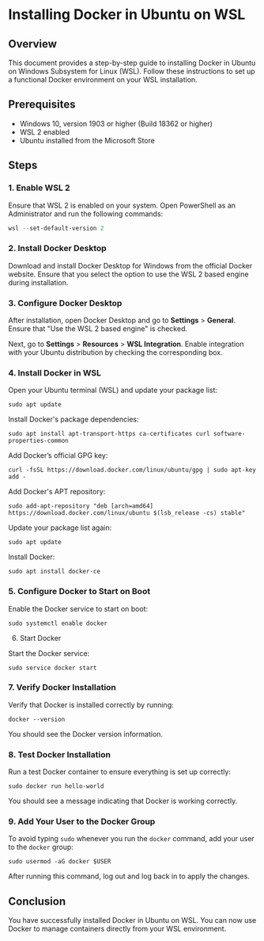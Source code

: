 # Installing Docker in Ubuntu on WSL

## Overview

This document provides a step-by-step guide to installing Docker in Ubuntu on Windows Subsystem for Linux (WSL). Follow these instructions to set up a functional Docker environment on your WSL installation.

## Prerequisites

- Windows 10, version 1903 or higher (Build 18362 or higher)
- WSL 2 enabled
- Ubuntu installed from the Microsoft Store

## Steps

### 1. Enable WSL 2

Ensure that WSL 2 is enabled on your system. Open PowerShell as an Administrator and run the following commands:

```powershell
wsl --set-default-version 2
```

### 2. Install Docker Desktop

Download and install Docker Desktop for Windows from the official Docker website. Ensure that you select the option to use the WSL 2 based engine during installation.

### 3. Configure Docker Desktop

After installation, open Docker Desktop and go to **Settings** > **General**. Ensure that "Use the WSL 2 based engine" is checked.

Next, go to **Settings** > **Resources** > **WSL Integration**. Enable integration with your Ubuntu distribution by checking the corresponding box.

### 4. Install Docker in WSL

Open your Ubuntu terminal (WSL) and update your package list:
```
sudo apt update
```

Install Docker's package dependencies:
```
sudo apt install apt-transport-https ca-certificates curl software-properties-common
```

Add Docker’s official GPG key:
```
curl -fsSL https://download.docker.com/linux/ubuntu/gpg | sudo apt-key add -
```
Add Docker's APT repository:
```
sudo add-apt-repository "deb [arch=amd64] https://download.docker.com/linux/ubuntu $(lsb_release -cs) stable"
```
Update your package list again:
```
sudo apt update
```

Install Docker:
```
sudo apt install docker-ce
```

### 5. Configure Docker to Start on Boot

Enable the Docker service to start on boot:
```
sudo systemctl enable docker
```

6. Start Docker

Start the Docker service:
```
sudo service docker start
```

### 7. Verify Docker Installation

Verify that Docker is installed correctly by running:
```
docker --version
```
You should see the Docker version information.

### 8. Test Docker Installation

Run a test Docker container to ensure everything is set up correctly:
```
sudo docker run hello-world
```
You should see a message indicating that Docker is working correctly.

### 9. Add Your User to the Docker Group

To avoid typing `sudo` whenever you run the `docker` command, add your user to the `docker` group:
```
sudo usermod -aG docker $USER
```
After running this command, log out and log back in to apply the changes.

## Conclusion

You have successfully installed Docker in Ubuntu on WSL. You can now use Docker to manage containers directly from your WSL environment.

